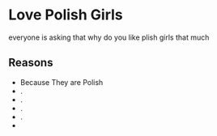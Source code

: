 # Love Polish Girls
everyone is asking that why do you like plish girls that much
## Reasons
* Because They are Polish
* .
* .
* .
* .
* 
